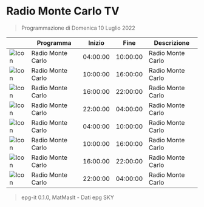 # Radio Monte Carlo TV
> Programmazione di Domenica 10 Luglio 2022

||Programma|Inizio|Fine|Descrizione|
|---|---|---|---|---|
|![Icon](https://guidatv.sky.it/uuid/musica_cover_mUEij5gHOu.png)|Radio Monte Carlo|04:00:00|10:00:00|Radio Monte Carlo
|![Icon](https://guidatv.sky.it/uuid/musica_cover_mUEij5gHOu.png)|Radio Monte Carlo|10:00:00|16:00:00|Radio Monte Carlo
|![Icon](https://guidatv.sky.it/uuid/musica_cover_mUEij5gHOu.png)|Radio Monte Carlo|16:00:00|22:00:00|Radio Monte Carlo
|![Icon](https://guidatv.sky.it/uuid/musica_cover_mUEij5gHOu.png)|Radio Monte Carlo|22:00:00|04:00:00|Radio Monte Carlo
|![Icon](https://guidatv.sky.it/uuid/musica_cover_mUEij5gHOu.png)|Radio Monte Carlo|04:00:00|10:00:00|Radio Monte Carlo
|![Icon](https://guidatv.sky.it/uuid/musica_cover_mUEij5gHOu.png)|Radio Monte Carlo|10:00:00|16:00:00|Radio Monte Carlo
|![Icon](https://guidatv.sky.it/uuid/musica_cover_mUEij5gHOu.png)|Radio Monte Carlo|16:00:00|22:00:00|Radio Monte Carlo
|![Icon](https://guidatv.sky.it/uuid/musica_cover_mUEij5gHOu.png)|Radio Monte Carlo|22:00:00|04:00:00|Radio Monte Carlo



 > epg-it 0.1.0, MatMasIt - Dati epg SKY